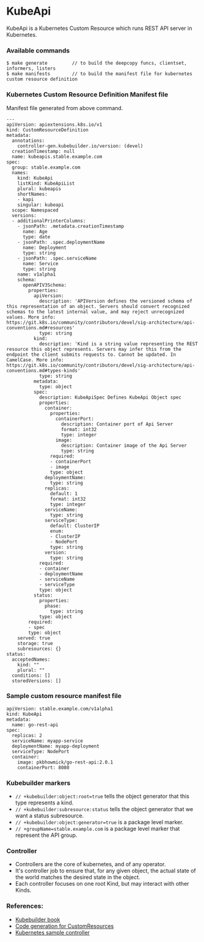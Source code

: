 # KubeApi
KubeApi is a Kubernetes Custom Resource which runs REST API server in Kubernetes. 



### Available commands
```shell
$ make generate         // to build the deepcopy funcs, clientset, informers, listers
$ make manifests        // to build the manifest file for kubernetes custom resource definition
```

### Kubernetes Custom Resource Definition Manifest file
Manifest file generated from above command.
```
---
apiVersion: apiextensions.k8s.io/v1
kind: CustomResourceDefinition
metadata:
  annotations:
    controller-gen.kubebuilder.io/version: (devel)
  creationTimestamp: null
  name: kubeapis.stable.example.com
spec:
  group: stable.example.com
  names:
    kind: KubeApi
    listKind: KubeApiList
    plural: kubeapis
    shortNames:
    - kapi
    singular: kubeapi
  scope: Namespaced
  versions:
  - additionalPrinterColumns:
    - jsonPath: .metadata.creationTimestamp
      name: Age
      type: date
    - jsonPath: .spec.deploymentName
      name: Deployment
      type: string
    - jsonPath: .spec.serviceName
      name: Service
      type: string
    name: v1alpha1
    schema:
      openAPIV3Schema:
        properties:
          apiVersion:
            description: 'APIVersion defines the versioned schema of this representation of an object. Servers should convert recognized schemas to the latest internal value, and may reject unrecognized values. More info: https://git.k8s.io/community/contributors/devel/sig-architecture/api-conventions.md#resources'
            type: string
          kind:
            description: 'Kind is a string value representing the REST resource this object represents. Servers may infer this from the endpoint the client submits requests to. Cannot be updated. In CamelCase. More info: https://git.k8s.io/community/contributors/devel/sig-architecture/api-conventions.md#types-kinds'
            type: string
          metadata:
            type: object
          spec:
            description: KubeApiSpec Defines KubeApi Object spec
            properties:
              container:
                properties:
                  containerPort:
                    description: Container port of Api Server
                    format: int32
                    type: integer
                  image:
                    description: Container image of the Api Server
                    type: string
                required:
                - containerPort
                - image
                type: object
              deploymentName:
                type: string
              replicas:
                default: 1
                format: int32
                type: integer
              serviceName:
                type: string
              serviceType:
                default: ClusterIP
                enum:
                - ClusterIP
                - NodePort
                type: string
              version:
                type: string
            required:
            - container
            - deploymentName
            - serviceName
            - serviceType
            type: object
          status:
            properties:
              phase:
                type: string
            type: object
        required:
        - spec
        type: object
    served: true
    storage: true
    subresources: {}
status:
  acceptedNames:
    kind: ""
    plural: ""
  conditions: []
  storedVersions: []

```

### Sample custom resource manifest file 
```
apiVersion: stable.example.com/v1alpha1
kind: KubeApi
metadata:
  name: go-rest-api
spec:
  replicas: 2
  serviceName: myapp-service
  deploymentName: myapp-deployment
  serviceType: NodePort
  container:
    image: pkbhowmick/go-rest-api:2.0.1
    containerPort: 8080
```
 
### Kubebuilder markers
- ```// +kubebuilder:object:root=true``` tells the object generator that this type represents a kind.
- ```// +kubebuilder:subresource:status``` tells the object generator that we want a status subresource. 
- ```// +kubebuilder:object:generator=true``` is a package level marker.
- ```// +groupName=stable.example.com``` is a package level marker that represent the API group.

### Controller
- Controllers are the core of kubernetes, and of any operator. 
- It's controller job to ensure that, for any given object, the actual state of the world matches the desired state in the object.
- Each controller focuses on one root Kind, but may interact with other Kinds.

### References:
- [Kubebuilder book](https://book.kubebuilder.io/quick-start.html)
- [Code generation for CustomResources](https://www.openshift.com/blog/kubernetes-deep-dive-code-generation-customresources)
- [Kubernetes sample controller](https://github.com/kubernetes/sample-controller)

